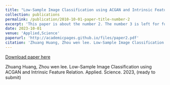 ```yaml
---
title: "Low-Sample Image Classification using ACGAN and Intrinsic Feature Relation"
collection: publications
permalink: /publication/2010-10-01-paper-title-number-2
excerpt: 'This paper is about the number 2. The number 3 is left for future work.'
date: 2023-10-01
venue: 'Applied,Science'
paperurl: 'http://academicpages.github.io/files/paper2.pdf'
citation: 'Zhuang Huang, Zhou wen lee. Low-Sample Image Classification using ACGAN and Intrinsic Feature Relation. Applied. Science. 2023, (ready to submit)'
---
```


[Download paper here](http://academicpages.github.io/files/paper2.pdf)

Zhuang Huang, Zhou wen lee. Low-Sample Image Classification using ACGAN and Intrinsic Feature Relation. Applied. Science. 2023, (ready to submit)
